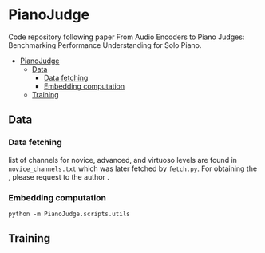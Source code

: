 # PianoJudge

Code repository following paper From Audio Encoders to Piano Judges: Benchmarking Performance Understanding for Solo Piano. 

- [PianoJudge](#pianojudge)
  - [Data](#data)
    - [Data fetching](#data-fetching)
    - [Embedding computation](#embedding-computation)
  - [Training](#training)


## Data 

### Data fetching
list of channels for novice, advanced, and virtuoso levels are found in ```novice_channels.txt``` which was later fetched by ```fetch.py```. For obtaining the , please request to the author .


### Embedding computation
```python -m PianoJudge.scripts.utils```


## Training

